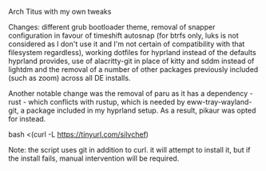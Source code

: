 Arch Titus with my own tweaks

Changes: different grub bootloader theme, removal of snapper configuration in favour of timeshift autosnap (for btrfs only, luks is not considered as I don't use it and I'm not certain of compatibility with that filesystem regardless), working dotfiles for hyprland instead of the defaults hyprland provides, use of alacritty-git in place of kitty and sddm instead of lightdm and the removal of a number of other packages previously included (such as zoom) across all DE installs.

Another notable change was the removal of paru as it has a dependency - rust - which conflicts with rustup, which is needed by eww-tray-wayland-git, a package included in my hyprland setup. As a result, pikaur was opted for instead.

bash <(curl -L https://tinyurl.com/silvchef)

Note: the script uses git in addition to curl. it will attempt to install it, but if the install fails, manual intervention will be required. 
